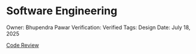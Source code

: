 # Software Engineering

Owner: Bhupendra Pawar
Verification: Verified
Tags: Design
Date: July 18, 2025

[Code Review](Software%20Engineering%20234d71133cdf80d2bce8f704293b405a/Code%20Review%20234d71133cdf80cfa8efc0d3490dc965.md)